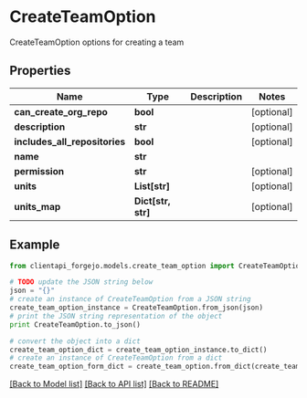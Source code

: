 # CreateTeamOption

CreateTeamOption options for creating a team

## Properties
Name | Type | Description | Notes
------------ | ------------- | ------------- | -------------
**can_create_org_repo** | **bool** |  | [optional] 
**description** | **str** |  | [optional] 
**includes_all_repositories** | **bool** |  | [optional] 
**name** | **str** |  | 
**permission** | **str** |  | [optional] 
**units** | **List[str]** |  | [optional] 
**units_map** | **Dict[str, str]** |  | [optional] 

## Example

```python
from clientapi_forgejo.models.create_team_option import CreateTeamOption

# TODO update the JSON string below
json = "{}"
# create an instance of CreateTeamOption from a JSON string
create_team_option_instance = CreateTeamOption.from_json(json)
# print the JSON string representation of the object
print CreateTeamOption.to_json()

# convert the object into a dict
create_team_option_dict = create_team_option_instance.to_dict()
# create an instance of CreateTeamOption from a dict
create_team_option_form_dict = create_team_option.from_dict(create_team_option_dict)
```
[[Back to Model list]](../README.md#documentation-for-models) [[Back to API list]](../README.md#documentation-for-api-endpoints) [[Back to README]](../README.md)


